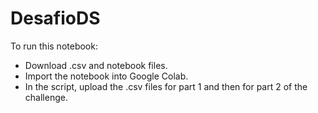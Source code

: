 # DesafioDS

To run this notebook:

- Download .csv and notebook files.
- Import the notebook into Google Colab.
- In the script, upload the .csv files for part 1 and then for part 2 of the challenge.
